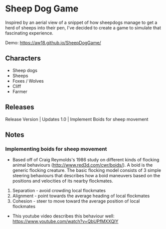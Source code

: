 # Sheep Dog Game

Inspired by an aerial view of a snippet of how sheepdogs manage to get a herd of sheeps into their pen, I've decided to create a game to simulate that fascinating experience.

Demo: https://aw18.github.io/SheepDogGame/

## Characters

- Sheep dogs
- Sheeps
- Foxes / Wolves
- Cliff
- Farmer

## Releases

Release Version | Updates
1.0 | Implement Boids for sheep movement

## Notes

### Implementing boids for sheep movement

- Based off of Craig Reymolds's 1986 study on different kinds of flocking animal behaviours (http://www.red3d.com/cwr/boids/). A boid is the generic flocking creature. The basic flocking model consists of 3 simple steering behaviours that describes how a boid maneuvers based on the positions and velocities of its nearby flockmates.

1. Separation - avoid crowding local flockmates
2. Alignment - point towards the average heading of local flockmates
3. Cohesion - steer to move toward the average position of local flockmates

- This youtube video describes this behaviour well: https://www.youtube.com/watch?v=QbUPfMXXQIY
